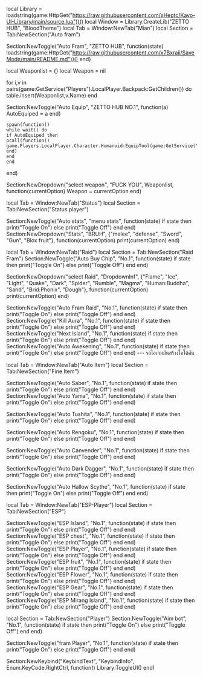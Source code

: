 local Library = loadstring(game:HttpGet("https://raw.githubusercontent.com/xHeptc/Kavo-UI-Library/main/source.lua"))()
local Window = Library.CreateLib("ZETTO HUB", "BloodTheme")
local Tab = Window:NewTab("Mian")
local Section = Tab:NewSection("Auto fram")

Section:NewToggle("Auto Fram", "ZETTO HUB", function(state)
    loadstring(game:HttpGet("https://raw.githubusercontent.com/x7Bxraii/SaveMode/main/README.md"))()
end)

local Weaponlist = {}
local Weapon = nil

for i,v in pairs(game:GetService("Players").LocalPlayer.Backpack:GetChildren()) do
    table.insert(Weaponlist,v.Name)
end

Section:NewToggle("Auto Equip", "ZETTO HUB NO.1", function(a)
    AutoEquiped = a
    end)
    
    spawn(function()
    while wait() do
    if AutoEquiped then
    pcall(function()
    game.Players.LocalPlayer.Character.Humanoid:EquipTool(game:GetService("Players").LocalPlayer.Backpack:FindFirstChild(Weapon))
    end)
    end
    end    
end)

Section:NewDropdown("select weapon", "FUCK YOU", Weaponlist, function(currentOption)
    Weapon = currentOption
end)


local Tab = Window:NewTab("Status")
local Section = Tab:NewSection("Status player")

Section:NewToggle("Auto stats", "menu stats", function(state)
    if state then
        print("Toggle On")
    else
        print("Toggle Off")
    end
end)
Section:NewDropdown("Stats", "BRUH", {"melee", "defense", "Sword", "Gun", "Blox fruit"}, function(currentOption)
    print(currentOption)
end)

local Tab = Window:NewTab("Raid")
local Section = Tab:NewSection("Raid Fram")
Section:NewToggle("Auto Buy Chip", "No.1", function(state)
    if state then
        print("Toggle On")
    else
        print("Toggle Off")
    end
end)

Section:NewDropdown("select Raid", "DropdownInf", {"Flame", "Ice", "Light", "Quake", "Dark", "Spider", "Rumble", "Magma", "Human:Buddha", "Sand", "Brid:Phonix", "Dough"}, function(currentOption)
    print(currentOption)
end)

Section:NewToggle("Auto Fram Raid", "No.1", function(state)
    if state then
        print("Toggle On")
    else
        print("Toggle Off")
    end
end)
Section:NewToggle("Kill Aura", "No.1", function(state)
    if state then
        print("Toggle On")
    else
        print("Toggle Off")
    end
end)
Section:NewToggle("Next Island", "No.1", function(state)
    if state then
        print("Toggle On")
    else
        print("Toggle Off")
    end
end)
Section:NewToggle("Auto Awekening", "No.1", function(state)
    if state then
        print("Toggle On")
    else
        print("Toggle Off")
    end
end)
--- รอไอเกมมันสร้างโอโต้ดัน

local Tab = Window:NewTab("Auto Item")
local Section = Tab:NewSection("Fine Item")

Section:NewToggle("Auto Saber", "No.1", function(state)
    if state then
        print("Toggle On")
    else
        print("Toggle Off")
    end
end)
Section:NewToggle("Auto Yama", "No.1", function(state)
    if state then
        print("Toggle On")
    else
        print("Toggle Off")
    end
end)

Section:NewToggle("Auto Tushita", "No.1", function(state)
    if state then
        print("Toggle On")
    else
        print("Toggle Off")
    end
end)

Section:NewToggle("Auto Rengoku", "No.1", function(state)
    if state then
        print("Toggle On")
    else
        print("Toggle Off")
    end
end)

Section:NewToggle("Auto Canvender", "No.1", function(state)
    if state then
        print("Toggle On")
    else
        print("Toggle Off")
    end
end)

Section:NewToggle("Auto Dark Dagger", "No.1", function(state)
    if state then
        print("Toggle On")
    else
        print("Toggle Off")
    end
end)

Section:NewToggle("Auto Hallow Scythe", "No.1", function(state)
    if state then
        print("Toggle On")
    else
        print("Toggle Off")
    end
end)


local Tab = Window:NewTab("ESP-Player")
local Section = Tab:NewSection("ESP")

Section:NewToggle("ESP Island", "No.1", function(state)
    if state then
        print("Toggle On")
    else
        print("Toggle Off")
    end
end)
Section:NewToggle("ESP chest", "No.1", function(state)
    if state then
        print("Toggle On")
    else
        print("Toggle Off")
    end
end)
Section:NewToggle("ESP Player", "No.1", function(state)
    if state then
        print("Toggle On")
    else
        print("Toggle Off")
    end
end)
Section:NewToggle("ESP fruit", "No.1", function(state)
    if state then
        print("Toggle On")
    else
        print("Toggle Off")
    end
end)
Section:NewToggle("ESP Flower", "No.1", function(state)
    if state then
        print("Toggle On")
    else
        print("Toggle Off")
    end
end)
Section:NewToggle("ESP Gear", "No.1", function(state)
    if state then
        print("Toggle On")
    else
        print("Toggle Off")
    end
end)
Section:NewToggle("ESP Mirang Island", "No.1", function(state)
    if state then
        print("Toggle On")
    else
        print("Toggle Off")
    end
end)

local Section = Tab:NewSection("Player")
Section:NewToggle("Aim bot", "No.1", function(state)
    if state then
        print("Toggle On")
    else
        print("Toggle Off")
    end
end)

Section:NewToggle("fram Player", "No.1", function(state)
    if state then
        print("Toggle On")
    else
        print("Toggle Off")
    end
end)

Section:NewKeybind("KeybindText", "KeybindInfo", Enum.KeyCode.RightCtrl, function()
	Library:ToggleUI()
end)
